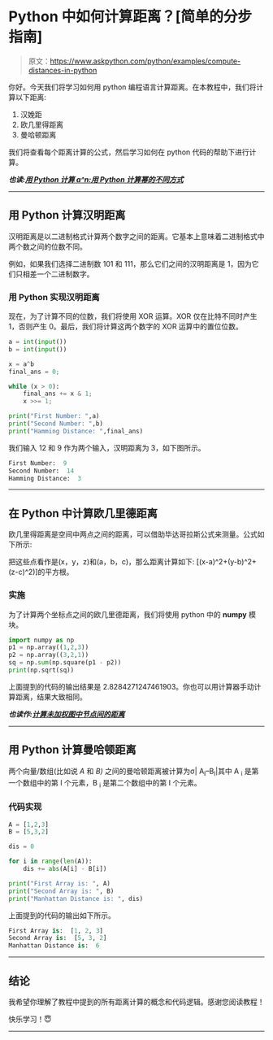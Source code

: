 # Python 中如何计算距离？[简单的分步指南]

> 原文：<https://www.askpython.com/python/examples/compute-distances-in-python>

你好。今天我们将学习如何用 python 编程语言计算距离。在本教程中，我们将计算以下距离:

1.  汉娩距
2.  欧几里得距离
3.  曼哈顿距离

我们将查看每个距离计算的公式，然后学习如何在 python 代码的帮助下进行计算。

***也读:[用 Python 计算 a^n:用 Python 计算幂的不同方式](https://www.askpython.com/python/examples/compute-raised-to-power)***

* * *

## 用 Python 计算汉明距离

汉明距离是以二进制格式计算两个数字之间的距离。它基本上意味着二进制格式中两个数之间的位数不同。

例如，如果我们选择二进制数 101 和 111，那么它们之间的汉明距离是 1，因为它们只相差一个二进制数字。

### 用 Python 实现汉明距离

现在，为了计算不同的位数，我们将使用 XOR 运算。XOR 仅在比特不同时产生 1，否则产生 0。最后，我们将计算这两个数字的 XOR 运算中的置位位数。

```py
a = int(input())
b = int(input())

x = a^b
final_ans = 0;

while (x > 0):
    final_ans += x & 1;
    x >>= 1;

print("First Number: ",a)
print("Second Number: ",b)
print("Hamming Distance: ",final_ans)

```

我们输入 12 和 9 作为两个输入，汉明距离为 3，如下图所示。

```py
First Number:  9
Second Number:  14
Hamming Distance:  3

```

* * *

## 在 Python 中计算欧几里德距离

欧几里得距离是空间中两点之间的距离，可以借助毕达哥拉斯公式来测量。公式如下所示:

把这些点看作是(x，y，z)和(a，b，c)，那么距离计算如下:
[(x-a)^2+(y-b)^2+(z-c)^2)]的平方根。

### 实施

为了计算两个坐标点之间的欧几里德距离，我们将使用 python 中的 **numpy** 模块。

```py
import numpy as np
p1 = np.array((1,2,3))
p2 = np.array((3,2,1))
sq = np.sum(np.square(p1 - p2))
print(np.sqrt(sq))

```

上面提到的代码的输出结果是 2.8284271247461903。你也可以用计算器手动计算距离，结果大致相同。

***也读作:[计算未加权图中节点间的距离](https://www.askpython.com/python/examples/distance-between-nodes-unweighted-graph)***

* * *

## 用 Python 计算曼哈顿距离

两个向量/数组(比如说 *A* 和 *B)* 之间的曼哈顿距离被计算为σ| A<sub>I</sub>–B<sub>I</sub>|其中 A <sub>i</sub> 是第一个数组中的第 I 个元素，B <sub>i</sub> 是第二个数组中的第 I 个元素。

### 代码实现

```py
A = [1,2,3]
B = [5,3,2]

dis = 0

for i in range(len(A)):
    dis += abs(A[i] - B[i])

print("First Array is: ", A)
print("Second Array is: ", B)
print("Manhattan Distance is: ", dis)

```

上面提到的代码的输出如下所示。

```py
First Array is:  [1, 2, 3]
Second Array is:  [5, 3, 2]
Manhattan Distance is:  6

```

* * *

## 结论

我希望你理解了教程中提到的所有距离计算的概念和代码逻辑。感谢您阅读教程！

快乐学习！😇

* * *